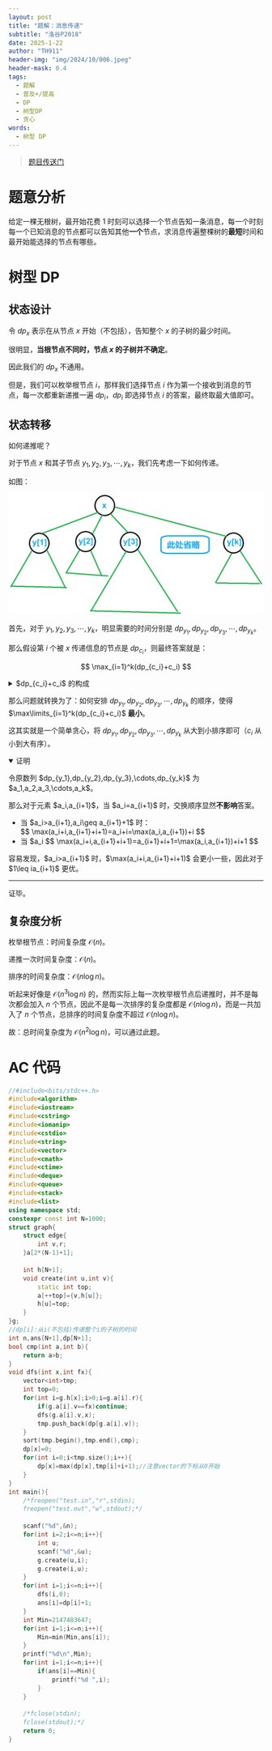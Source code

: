 ```yaml
---
layout: post
title: "题解：消息传递"
subtitle: "洛谷P2018"
date: 2025-1-22
author: "TH911"
header-img: "img/2024/10/006.jpeg"
header-mask: 0.4
tags:
  - 题解
  - 普及+/提高
  - DP
  - 树型DP
  - 贪心
words:
  - 树型 DP
---
```


> [题目传送门](https://www.luogu.com.cn/problem/P2018)

# 题意分析

给定一棵无根树，最开始花费 $1$ 时刻可以选择一个节点告知一条消息，每一个时刻每一个已知消息的节点都可以告知其他**一个**节点，求消息传遍整棵树的**最短**时间和最开始能选择的节点有哪些。

# 树型 DP

## 状态设计

令 $dp_x$ 表示在从节点 $x$ 开始（不包括），告知整个 $x$ 的子树的最少时间。

很明显，**当根节点不同时，节点 $x$ 的子树并不确定**。

因此我们的 $dp_x$ 不通用。

但是，我们可以枚举根节点 $i$，那样我们选择节点 $i$ 作为第一个接收到消息的节点，每一次都重新递推一遍 $dp_i$，$dp_i$ 即选择节点 $i$ 的答案，最终取最大值即可。

## 状态转移

如何递推呢？

对于节点 $x$ 和其子节点 $y_1,y_2,y_3,\cdots,y_k$，我们先考虑一下如何传递。

如图：

![](/img/2025/01/024.png)

首先，对于 $y_1,y_2,y_3,\cdots,y_k$，明显需要的时间分别是 $dp_{y_1},dp_{y_2},dp_{y_3},\cdots,dp_{y_k}$。

那么假设第 $i$ 个被 $x$ 传递信息的节点是 $dp_{c_i}$，则最终答案就是：

$$
\max_{i=1}^k(dp_{c_i}+c_i)
$$

<details class="note">
    <summary>$dp_{c_i}+c_i$ 的构成</summary>
    <p>
        <ul>
            <li>$dp_{c_i}$：传递子树的时间。</li>
            <li>$c_i$：等待和传递的时间。等待了 $c_i-1$ 时刻，传递需要 $1$ 时刻。</li>
    	</ul>
    </p>
</details>

那么问题就转换为了：如何安排 $dp_{y_1},dp_{y_2},dp_{y_3},\cdots,dp_{y_k}$ 的顺序，使得 $\max\limits_{i=1}^k(dp_{c_i}+c_i)$ **最小**。

这其实就是一个简单贪心，将 $dp_{y_1},dp_{y_2},dp_{y_3},\cdots,dp_{y_k}$ 从大到小排序即可（$c_i$ 从小到大有序）。

<details class="note" open>
    <summary>证明</summary>
    <p>
        令原数列 $dp_{y_1},dp_{y_2},dp_{y_3},\cdots,dp_{y_k}$ 为 $a_1,a_2,a_3,\cdots,a_k$。
    </p>
    <p>
        那么对于元素 $a_i,a_{i+1}$，当 $a_i=a_{i+1}$ 时，交换顺序显然<b>不影响</b>答案。
    </p>
    <p>
        <ul>
            <li>
            	当 $a_i>a_{i+1},a_i\geq a_{i+1}+1$ 时：
                <br>
                $$
                \max(a_i+i,a_{i+1}+i+1)=a_i+i=\max(a_i,a_{i+1})+i
                $$
            </li>
            <li>
            	当 $a_i<a_{i+1},a_{i+1}\geq a_i+1$ 时：
				<br>
                $$
                \max(a_i+i,a_{i+1}+i+1)=a_{i+1}+i+1=\max(a_i,a_{i+1})+i+1
                $$
            </li>
        </ul>
    	容易发现，$a_i>a_{i+1}$ 时，$\max(a_i+i,a_{i+1}+i+1)$ 会更小一些，因此对于 $1\leq i<n$，都应当有 $a_i>a_{i+1}$ 更优。
    </p>
    <hr>
    <p>
        证毕。
    </p>
</details>

## 复杂度分析

枚举根节点：时间复杂度 $\mathcal O(n)$。

递推一次时间复杂度：$\mathcal O(n)$。

排序的时间复杂度：$\mathcal O\left(n\log n\right)$。

听起来好像是 $\mathcal O\left(n^3\log n\right)$ 的，然而实际上每一次枚举根节点后递推时，并不是每次都会加入 $n$ 个节点，因此不是每一次排序的复杂度都是 $\mathcal O(n\log n)$，而是一共加入了 $n$ 个节点，总排序的时间复杂度不超过 $\mathcal O(n\log n)$。

故：总时间复杂度为 $\mathcal O\left(n^2\log n\right)$，可以通过此题。

# AC 代码

```cpp
//#include<bits/stdc++.h>
#include<algorithm>
#include<iostream>
#include<cstring>
#include<iomanip>
#include<cstdio>
#include<string>
#include<vector>
#include<cmath>
#include<ctime>
#include<deque>
#include<queue>
#include<stack>
#include<list>
using namespace std;
constexpr const int N=1000; 
struct graph{
	struct edge{
		int v,r;
	}a[2*(N-1)+1];
	
	int h[N+1];
	void create(int u,int v){
		static int top;
		a[++top]={v,h[u]};
		h[u]=top;
	}
}g;
//dp[i]:从i(不包括)传递整个i的子树的时间 
int n,ans[N+1],dp[N+1];
bool cmp(int a,int b){
	return a>b;
}
void dfs(int x,int fx){
	vector<int>tmp;
	int top=0;
	for(int i=g.h[x];i>0;i=g.a[i].r){
		if(g.a[i].v==fx)continue;
		dfs(g.a[i].v,x);
		tmp.push_back(dp[g.a[i].v]);
	}
	sort(tmp.begin(),tmp.end(),cmp);
	dp[x]=0;
	for(int i=0;i<tmp.size();i++){
		dp[x]=max(dp[x],tmp[i]+i+1);//注意vector的下标从0开始
	}
}
int main(){
	/*freopen("test.in","r",stdin);
	freopen("test.out","w",stdout);*/
	
	scanf("%d",&n);
	for(int i=2;i<=n;i++){
		int u;
		scanf("%d",&u);
		g.create(u,i);
		g.create(i,u);
	}
	for(int i=1;i<=n;i++){
		dfs(i,0);
		ans[i]=dp[i]+1;
	}
	int Min=2147483647;
	for(int i=1;i<=n;i++){
		Min=min(Min,ans[i]);
	}
	printf("%d\n",Min);
	for(int i=1;i<=n;i++){
		if(ans[i]==Min){
			printf("%d ",i);
		}
	}
	
	/*fclose(stdin);
	fclose(stdout);*/
	return 0;
}
```

